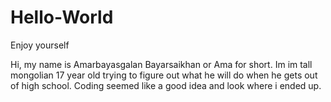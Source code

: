 # Hello-World
Enjoy yourself 

Hi, my name is Amarbayasgalan Bayarsaikhan or Ama for short. Im im tall mongolian 17 year old trying to figure out what he will do
when he gets out of high school. Coding seemed like a good idea and look where i ended up.
